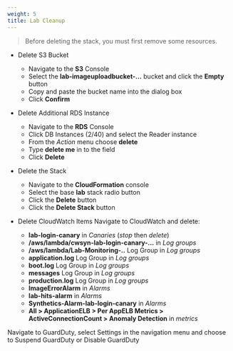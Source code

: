 ```yaml
---
weight: 5
title: Lab Cleanup
---
```


> Before deleting the stack, you must first remove some resources.

- Delete S3 Bucket
    - Navigate to the **S3** Console
    - Select the **lab-imageuploadbucket-...** bucket and click the **Empty** button
    - Copy and paste the bucket name into the dialog box
    - Click **Confirm**

- Delete Additional RDS Instance
    - Navigate to the **RDS** Console
    - Click DB Instances (2/40) and select the Reader instance
    - From the *Action* menu choose **delete**
    - Type **delete me** in to the field
    - Click **Delete**

- Delete the Stack
    - Navigate to the **CloudFormation** console
    - Select the base **lab** stack radio button
    - Click the **Delete** button
    - Click the **Delete Stack** button

- Delete CloudWatch Items
    Navigate to CloudWatch and delete:
    - **lab-login-canary** in *Canaries* (*stop* then *delete*)
    - **/aws/lambda/cwsyn-lab-login-canary-...** in *Log groups*
    - **/aws/lambda/Lab-Monitoring-..** Log Group in *Log groups*
    - **application.log** Log Group in *Log groups*
    - **boot.log** Log Group in *Log groups*
    - **messages** Log Group in *Log groups*
    - **production.log** Log Group in *Log groups*
    - **ImageErrorAlarm** in *Alarms*
    - **lab-hits-alarm** in *Alarms*
    - **Synthetics-Alarm-lab-login-canary** in *Alarms*
    - **All > ApplicationELB > Per AppELB Metrics > ActiveConnectionCount > Anomaly Detection** in *metrics*
   
Navigate to GuardDuty, select Settings in the navigation menu and choose to Suspend GuardDuty or Disable GuardDuty
